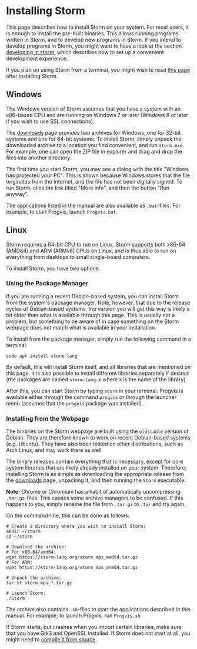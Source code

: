 Installing Storm
================

This page describes how to install Storm on your system. For most users, it is enough to install the
pre-built binaries. This allows running programs written in Storm, and to develop new programs in
Storm. If you intend to develop programs in Storm, you might want to have a look at the section
[developing in storm](md:/Getting_Started/Developing_in_Storm), which describes how to set up a
convenient development experience.

If you plan on using Storm from a terminal, you might wish to read
[this page](md:/Getting_Started/Running_Storm/In_the_Terminal) after installing Storm.


Windows
-------

The Windows version of Storm assumes that you have a system with an x86-based CPU and are running on
Windows 7 or later (Windows 8 or later if you wish to use SSL connections).

The [downloads](md:/Downloads) page provides two archives for Windows, one for 32-bit systems and
one for 64-bit systems. To install Storm, simply unpack the downloaded archive to a location you
find convenient, and run `Storm.exe`. For example, one can open the ZIP file in explorer and drag
and drop the files into another directory.

The first time you start Storm, you may see a dialog with the title "Windows has protected your PC".
This is shown because Windows stores that the file originates from the Internet, and the file has
not been digitally signed. To run Storm, click the link titled "More info", and then the button "Run
anyway".

The applications listed in the manual are also available as `.bat`-files. For example, to start
Progvis, launch `Progvis.bat`.


Linux
-----

Storm requires a 64-bit CPU to run on Linux. Storm supports both x86-64 (AMD64) and ARM (ARMv8) CPUs
on Linux, and is thus able to run on everything from desktops to small single-board computers.

To install Storm, you have two options:

### Using the Package Manager

If you are running a recent Debian-based system, you can install Storm from the system's package
manager. Note, however, that due to the release cycles of Debian-based systems, the version you
will get this way is likely a bit older than what is available through this page. This is usually
not a problem, but something to be aware of in case something on the Storm webpage does not match
what is available in your installation.

To install from the package manager, simply run the following command in a terminal:

```
sudo apt install storm-lang
```

By default, this will install Storm itself, and all libraries that are mentioned on this page. It
is also possible to install different libraries separately if desired (the packages are named
`storm-lang-X` where `X` is the name of the library).

After this, you can start Storm by typing `storm` in your terminal. Progvis is available either
through the command `progvis` or through the launcher menu (assumes that the `progvis` package was
installed).


### Installing from the Webpage

The binaries on the Storm webpage are built using the `oldstable` version of Debian. They are
therefore known to work on recent Debian-based systems (e.g. Ubuntu). They have also been tested
on other distributions, such as Arch Linux, and may work there as well.

The binary releases contain everything that is necessary, except for core system libraries that
are likely already installed on your system. Therefore, installing Storm is as simple as
downloading the appropriate release from the [downloads](md:/Downloads) page, unpacking it, and
then running the `Storm` executable.

**Note:** Chrome or Chromium has a habit of automatically uncompressing `.tar.gz`-files. This
causes some archive managers to be confused. If this happens to you, simply rename the file from
`.tar.gz` to `.tar` and try again.

On the command-line, this can be done as follows:

```
# Create a directory where you wish to install Storm:
mkdir ~/storm
cd ~/storm

# Download the archive:
# For x86-64/amd64:
wget https://storm-lang.org/storm_mps_amd64.tar.gz
# For ARM:
wget https://storm-lang.org/storm_mps_arm64.tar.gz

# Unpack the archive:
tar xf storm_mps_*.tar.gz

# Launch Storm:
./Storm
```

The archive also contains `.sh`-files to start the applications described in this manual. For
example, to launch Progvis, run `Progvis.sh`.

If Storm starts, but crashes when you import certain libraries, make sure that you have Gtk3 and
OpenSSL installed. If Storm does not start at all, you might need to [compile it from
source](md:/Getting_Started/Developing_in_Storm/Compile_from_Source).

